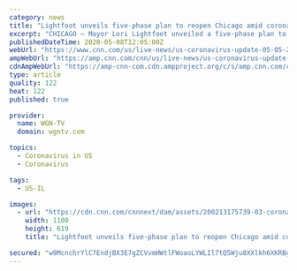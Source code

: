 ```yaml
---
category: news
title: "Lightfoot unveils five-phase plan to reopen Chicago amid coronavirus pandemic"
excerpt: "CHICAGO — Mayor Lori Lightfoot unveiled a five-phase plan to reopen Chicago’s economy during the coronavirus pandemic. Lightfoot outline those guidelines at a press conference Friday"
publishedDateTime: 2020-05-08T12:05:00Z
webUrl: "https://www.cnn.com/us/live-news/us-coronavirus-update-05-05-20/h_7b7a2291a88d0a0d0ea30eefc36e9333"
ampWebUrl: "https://amp.cnn.com/cnn/us/live-news/us-coronavirus-update-05-05-20/index.html"
cdnAmpWebUrl: "https://amp-cnn-com.cdn.ampproject.org/c/s/amp.cnn.com/cnn/us/live-news/us-coronavirus-update-05-05-20/index.html"
type: article
quality: 122
heat: 122
published: true

provider:
  name: WGN-TV
  domain: wgntv.com

topics:
  - Coronavirus in US
  - Coronavirus

tags:
  - US-IL

images:
  - url: "https://cdn.cnn.com/cnnnext/dam/assets/200213175739-03-coronavirus-0213-super-tease.jpg"
    width: 1100
    height: 619
    title: "Lightfoot unveils five-phase plan to reopen Chicago amid coronavirus pandemic"

secured: "w9McnchrYlC7EndjBX3E7gZCVvmHWtlFWoaoLYWLIl7tQ5Wju8XXlkh6XKRBgjWQDWB6KIBlYmYcgMsORXukCTRZnNvV1APFmXexsj3ebEWY2h020MKD34nEmXgLD6f5sqdGF95iip6xGHE3jjtyb9BVvbK9w1rJhB63YD6NOMP9PBYFbTvhQDr7hGUFGiVYUR/sTPsTlHng9puIgaFZQoJEky5dPe74gflQMsTscURueGXHRrJM2cXMhroX3Dlpl9mjKI3U7cjHmsH26WdGS/mXdFtRagRGH2j4wtWhM8b7TYusn1vjSYhzaLwMkJLDCsf5JD5TpRRC6Wc6W9VqVe6aHqSWwaSGlBb8Llc2Q3M2K8zspZgBJStfvre1qgX6DQYTrzXbKxdtD/KcJ5c18GDG195EyuO9Ab8cWUuVd+E7d+SWeOSDZRXVNqTi5j8Q9UwGb+7uEM9gXSVhzijeqCROY8u+2zP7rp+YL+/d4IU=;rAZ4RQSEhuob9cNqmyTNKw=="
---
```


